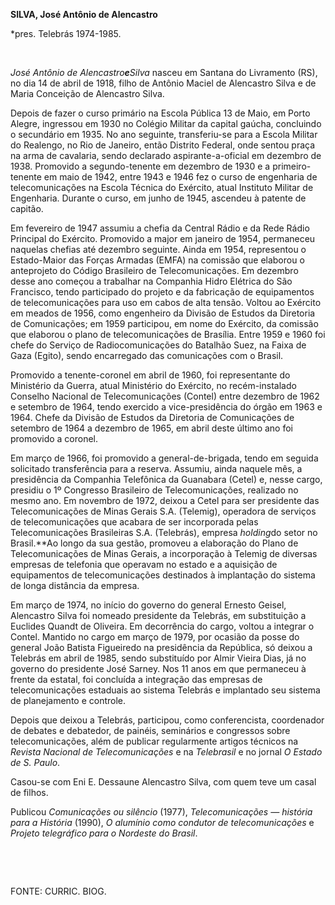 **SILVA, José Antônio de Alencastro**

\*pres. Telebrás 1974-1985.

 

*José Antônio de Alencastro**e**Silva* nasceu em Santana do Livramento
(RS), no dia 14 de abril de 1918, filho de Antônio Maciel de Alencastro
Silva e de Maria Conceição de Alencastro Silva.

Depois de fazer o curso primário na Escola Pública 13 de Maio, em Porto
Alegre, ingressou em 1930 no Colégio Militar da capital gaúcha,
concluindo o secundário em 1935. No ano seguinte, transferiu-se para a
Escola Militar do Realengo, no Rio de Janeiro, então Distrito Federal,
onde sentou praça na arma de cavalaria, sendo declarado
aspirante-a-oficial em dezembro de 1938. Promovido a segundo-tenente em
dezembro de 1930 e a primeiro-tenente em maio de 1942, entre 1943 e 1946
fez o curso de engenharia de telecomunicações na Escola Técnica do
Exército, atual Instituto Militar de Engenharia. Durante o curso, em
junho de 1945, ascendeu à patente de capitão.

Em fevereiro de 1947 assumiu a chefia da Central Rádio e da Rede Rádio
Principal do Exército. Promovido a major em janeiro de 1954, permaneceu
naquelas chefias até dezembro seguinte. Ainda em 1954, representou o
Estado-Maior das Forças Armadas (EMFA) na comissão que elaborou o
anteprojeto do Código Brasileiro de Telecomunicações. Em dezembro desse
ano começou a trabalhar na Companhia Hidro Elétrica do São Francisco,
tendo participado do projeto e da fabricação de equipamentos de
telecomunicações para uso em cabos de alta tensão. Voltou ao Exército em
meados de 1956, como engenheiro da Divisão de Estudos da Diretoria de
Comunicações; em 1959 participou, em nome do Exército, da comissão que
elaborou o plano de telecomunicações de Brasília. Entre 1959 e 1960 foi
chefe do Serviço de Radiocomunicações do Batalhão Suez, na Faixa de Gaza
(Egito), sendo encarregado das comunicações com o Brasil.

Promovido a tenente-coronel em abril de 1960, foi representante do
Ministério da Guerra, atual Ministério do Exército, no recém-instalado
Conselho Nacional de Telecomunicações (Contel) entre dezembro de 1962 e
setembro de 1964, tendo exercido a vice-presidência do órgão em 1963 e
1964. Chefe da Divisão de Estudos da Diretoria de Comunicações de
setembro de 1964 a dezembro de 1965, em abril deste último ano foi
promovido a coronel.

Em março de 1966, foi promovido a general-de-brigada, tendo em seguida
solicitado transferência para a reserva. Assumiu, ainda naquele mês, a
presidência da Companhia Telefônica da Guanabara (Cetel) e, nesse cargo,
presidiu o 1º Congresso Brasileiro de Telecomunicações, realizado no
mesmo ano. Em novembro de 1972, deixou a Cetel para ser presidente das
Telecomunicações de Minas Gerais S.A. (Telemig), operadora de serviços
de telecomunicações que acabara de ser incorporada pelas
Telecomunicações Brasileiras S.A. (Telebrás), empresa *holding*do setor
no Brasil.**Ao longo da sua gestão, promoveu a elaboração do Plano de
Telecomunicações de Minas Gerais, a incorporação à Telemig de diversas
empresas de telefonia que operavam no estado e a aquisição de
equipamentos de telecomunicações destinados à implantação do sistema de
longa distância da empresa.

Em março de 1974, no início do governo do general Ernesto Geisel,
Alencastro Silva foi nomeado presidente da Telebrás, em substituição a
Euclides Quandt de Oliveira. Em decorrência do cargo, voltou a integrar
o Contel. Mantido no cargo em março de 1979, por ocasião da posse do
general João Batista Figueiredo na presidência da República, só deixou a
Telebrás em abril de 1985, sendo substituído por Almir Vieira Dias, já
no governo do presidente José Sarney. Nos 11 anos em que permaneceu à
frente da estatal, foi concluída a integração das empresas de
telecomunicações estaduais ao sistema Telebrás e implantado seu sistema
de planejamento e controle.

Depois que deixou a Telebrás, participou, como conferencista,
coordenador de debates e debatedor, de painéis, seminários e congressos
sobre telecomunicações, além de publicar regularmente artigos técnicos
na *Revista Nacional de Telecomunicações* e na *Telebrasil* e no jornal
*O Estado de S. Paulo*.

Casou-se com Eni E. Dessaune Alencastro Silva, com quem teve um casal de
filhos.

Publicou *Comunicações ou silêncio* (1977), *Telecomunicações — história
para a História* (1990), *O alumínio como condutor de telecomunicações*
e *Projeto telegráfico para o Nordeste do Brasil*.

 

 

FONTE: CURRIC. BIOG.

 
